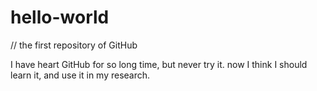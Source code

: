 # hello-world
// the first repository of GitHub

I have heart GitHub for so long time, but never try it. now I think I should learn it, and use it in my research.
